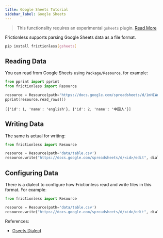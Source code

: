 ```yaml
---
title: Google Sheets Tutorial
sidebar_label: Google Sheets
---
```


> This functionality requires an experimental `gsheets` plugin. [Read More](../../references/plugins-reference.md)

Frictionless supports parsing Google Sheets data as a file format.

```bash title="CLI"
pip install frictionless[gsheets]
```

## Reading Data

You can read from Google Sheets using `Package/Resource`, for example:

```python goodread title="python"
from pprint import pprint
from frictionless import Resource

resource = Resource(path='https://docs.google.com/spreadsheets/d/1mHIWnDvW9cALRMq9OdNfRwjAthCUFUOACPp0Lkyl7b4/edit?usp=sharing')
pprint(resource.read_rows())
```
```
[{'id': 1, 'name': 'english'}, {'id': 2, 'name': '中国人'}]
```

## Writing Data

The same is actual for writing:

```python title="Python"
from frictionless import Resource

resource = Resource(path='data/table.csv')
resource.write("https://docs.google.com/spreadsheets/d/<id>/edit", dialect={"credentials": ".google.json"})
```

## Configuring Data

There is a dialect to configure how Frictionless read and write files in this format. For example:

```python title="Python"
from frictionless import Resource

resource = Resource(path='data/table.csv')
resource.write("https://docs.google.com/spreadsheets/d/<id>/edit", dialect={"credentials": ".google.json"})
```

References:
- [Gseets Dialect](../../references/formats-reference.md#gsheets)
